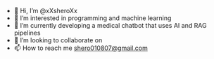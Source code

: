 - 👋 Hi, I’m @xXsheroXx
- 👀 I’m interested in programming and machine learning
- 🌱 I’m currently developing a medical chatbot that uses AI and RAG pipelines
- 💞️ I’m looking to collaborate on 
- 📫 How to reach me shero010807@gmail.com

<!---
xXsheroXx/xXsheroXx is a ✨ special ✨ repository because its `README.md` (this file) appears on your GitHub profile.
You can click the Preview link to take a look at your changes.
--->
